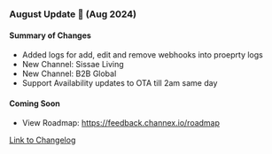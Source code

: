 ### August Update 🚀 (Aug 2024)

#### Summary of Changes
- Added logs for add, edit and remove webhooks into proeprty logs
- New Channel: Sissae Living
- New Channel: B2B Global
- Support Availability updates to OTA till 2am same day

#### Coming Soon
- View Roadmap: https://feedback.channex.io/roadmap

[Link to Changelog](https://docs.channex.io/changelog)
